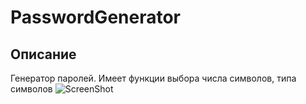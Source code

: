 # PasswordGenerator
## Описание
Генератор паролей. Имеет функции выбора числа символов, типа символов
![ScreenShot](img/Pogoda.png)
